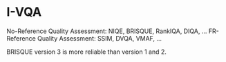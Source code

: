 # I-VQA
No-Reference Quality Assessment: NIQE, BRISQUE, RankIQA, DIQA, ...
FR-Reference Quality Assessment: SSIM, DVQA, VMAF, ...

BRISQUE version 3 is more reliable than version 1 and 2.

